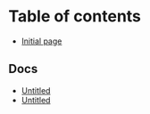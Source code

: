 # Table of contents

* [Initial page](README.md)

## Docs

* [Untitled](docs/untitled.md)
* [Untitled](docs/untitled-1.md)

